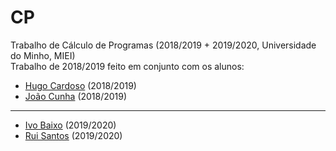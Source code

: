 # CP
Trabalho de Cálculo de Programas (2018/2019 + 2019/2020, Universidade do Minho, MIEI) <br/>
Trabalho de 2018/2019 feito em conjunto com os alunos: <br/>
- [Hugo Cardoso](https://github.com/Abjiri) (2018/2019) <br/>
- [João Cunha](https://github.com/Jcc20) (2018/2019) <br/> 
- -----
- [Ivo Baixo](https://github.com/Ivo-Down) (2019/2020) <br/>
- [Rui Santos](https://github.com/Santos-Rui) (2019/2020) <br/>
